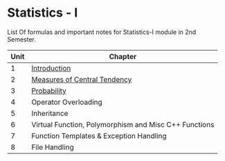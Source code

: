 # Statistics - I 
List Of formulas and important notes for Statistics-I module in 2nd Semester.

|Unit |Chapter                              |
|-|----------------------------------------------|
|1|[Introduction](https://github.com/suyogsatyal/statistics1/blob/main/Chapter%201.md)|
|2|[Measures of Central Tendency](https://github.com/suyogsatyal/statistics1/blob/main/Chapter%202.md)|
|3|[Probability](https://github.com/suyogsatyal/statistics1/blob/main/Chapter%203.md)|
|4|Operator Overloading|
|5|Inheritance|
|6|Virtual Function, Polymorphism and Misc C++ Functions|
|7|Function Templates & Exception Handling|
|8|File Handling|
